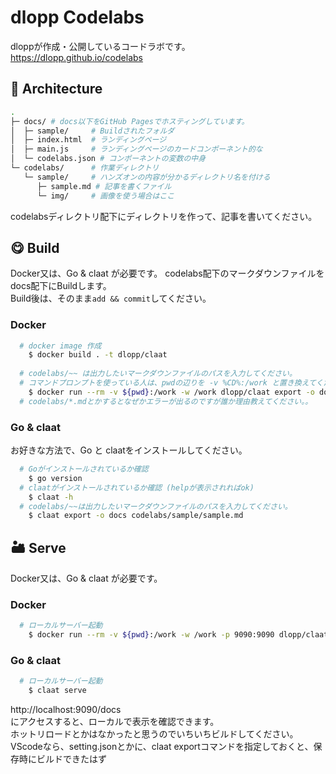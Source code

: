 # dlopp Codelabs

dloppが作成・公開しているコードラボです。  
https://dlopp.github.io/codelabs

## 🎄 Architecture
```bash
.
├─ docs/ # docs以下をGitHub Pagesでホスティングしています。
│  ├─ sample/     # Buildされたフォルダ
│  ├─ index.html  # ランディングページ
│  ├─ main.js     # ランディングページのカードコンポーネント的な
│  └─ codelabs.json # コンポーネントの変数の中身
└─ codelabs/      # 作業ディレクトリ
   └─ sample/     # ハンズオンの内容が分かるディレクトリ名を付ける
      ├─ sample.md # 記事を書くファイル
      └─ img/     # 画像を使う場合はここ
```
codelabsディレクトリ配下にディレクトリを作って、記事を書いてください。

## 😋 Build
Docker又は、Go & claat が必要です。
codelabs配下のマークダウンファイルをdocs配下にBuildします。  
Build後は、そのまま`add && commit`してください。

### Docker
```bash
  # docker image 作成
    $ docker build . -t dlopp/claat
  
  # codelabs/~~ は出力したいマークダウンファイルのパスを入力してください。
  # コマンドプロンプトを使っている人は、pwdの辺りを -v %CD%:/work と置き換えてください。
    $ docker run --rm -v ${pwd}:/work -w /work dlopp/claat export -o docs codelabs/sample/sample.md
  # codelabs/*.mdとかするとなぜかエラーが出るのですが誰か理由教えてください。。
```

### Go & claat  
お好きな方法で、Go と claatをインストールしてください。
```bash
  # Goがインストールされているか確認
    $ go version
  # claatがインストールされているか確認 (helpが表示されればok)
    $ claat -h
  # codelabs/~~は出力したいマークダウンファイルのパスを入力してください。
    $ claat export -o docs codelabs/sample/sample.md
```

## 🏜️ Serve
Docker又は、Go & claat が必要です。  

### Docker
```bash
  # ローカルサーバー起動
    $ docker run --rm -v ${pwd}:/work -w /work -p 9090:9090 dlopp/claat serve -addr 0.0.0.0:9090
```

### Go & claat
```bash
  # ローカルサーバー起動
    $ claat serve
```

http://localhost:9090/docs  
にアクセスすると、ローカルで表示を確認できます。  
ホットリロードとかはなかったと思うのでいちいちビルドしてください。  
VScodeなら、setting.jsonとかに、claat exportコマンドを指定しておくと、保存時にビルドできたはず
